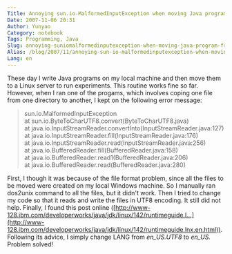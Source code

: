 ```yaml
---
Title: Annoying sun.io.MalformedInputException when moving Java program from Windows to Linux
Date: 2007-11-06 20:31
Author: Yunyao
Category: notebook
Tags: Programming, Java
Slug: annoying-suniomalformedinputexception-when-moving-java-program-from-windows-to-linux
Alias: /blog/2007/11/annoying-sun-io-malformedinputexception-when-moving-java-program-windows-linux
Lang: en
---
```


These day I write Java programs on my local machine and then move them to a Linux server to run experiments. This routine works fine so far. However, when I ran one of the progams, which involves coping one file from one directory to another, I kept on the following error message:

>sun.io.MalformedInputException  
>at sun.io.ByteToCharUTF8.convert(ByteToCharUTF8.java)  
>at java.io.InputStreamReader.convertInto(InputStreamReader.java:127)  
>at java.io.InputStreamReader.fill(InputStreamReader.java:176)  
>at java.io.InputStreamReader.read(InputStreamReader.java:256)  
>at java.io.BufferedReader.fill(BufferedReader.java:158)  
>at java.io.BufferedReader.read1(BufferedReader.java:206)  
>at java.io.BufferedReader.read(BufferedReader.java:280)

First, I though it was because of the file format problem, since all the files to be moved were created on my local Windows machine. So I manually ran dos2unix command to all the files, but it didn't work. Then I tried to change my code so that it reads and write the files in UTF8 encoding. It still did not help. Finally, I found this post online ([http://www-128.ibm.com/developerworks/java/jdk/linux/142/runtimeguide.l…](http://www-128.ibm.com/developerworks/java/jdk/linux/142/runtimeguide.lnx.en.html)). Following its advice, I simply change LANG from *en_US.UTF8* to *en_US.* Problem solved!
